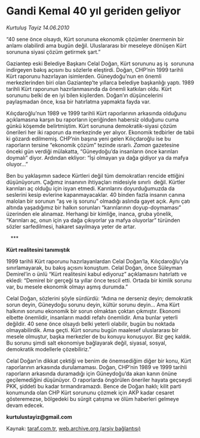# Gandi Kemal 40 yıl geriden geliyor 

*Kurtuluş Tayiz 14.06.2010*

<div class="yazi">
<p>“40 sene önce olsaydı, Kürt sorununa ekonomik çözümler önermenin bir anlamı olabilirdi ama bugün değil. Uluslararası bir meseleye dönüşen Kürt sorununa siyasi çözüm getirmek şart.”</p>
<p>Gaziantep eski Belediye Başkanı Celal Doğan, Kürt sorununu aş iş  sorununa indirgeyen bakış açısını bu sözlerle eleştirdi. Doğan, CHP’nin 1999 tarihli Kürt raporunu hazırlayan isimlerden. Güneydoğu’nun en önemli merkezlerinden biri olan Gaziantep’te yıllarca belediye başkanlığı yaptı. 1989 tarihli Kürt raporunun hazırlanmasında da önemli katkıları oldu. Kürt sorununu belki de en iyi bilen kişilerden. Doğan’ın düşüncelerini paylaşmadan önce, kısa bir hatırlatma yapmakta fayda var.</p>
<p>Kılıçdaroğlu’nun 1989 ve 1999 tarihli Kürt raporlarının arkasında olduğunu açıklamasına karşın bu raporların içeriğinden habersiz olduğunu cuma günkü köşemde belirtmiştim. Kürt sorununa demokratik-siyasi çözüm önerileri her iki raporun da merkezinde yer alıyor. Ekonomik tedbirler de tabii ki gözardı edilmemiş. CHP’nin başına yeni gelen Kılıçdaroğlu ise bu raporların tersine “ekonomik çözüm” tezinde ısrarlı. <i>Zaman</i> gazetesine önceki gün verdiği mülakatta, “Güneydoğu’da insanların önce karınları doymalı” diyor. Ardından ekliyor: “İşi olmayan ya dağa gidiyor ya da mafya oluyor...”</p>
<p>Ben bu yaklaşımın sadece Kürtleri değil tüm demokratları rencide ettiğini düşünüyorum. Çağımız insanının ihtiyaçları midesiyle sınırlı  değil. Kürtler karınları aç olduğu için isyan etmedi. Karınlarını doyurduğumuzda da seslerini kesip evlerine kapanmayacaklar. 40 binden fazla insanın canına malolan bir sorunun “aş ve iş sorunu” olmadığı aslında gayet açık. Aynı çatı altında yaşadığımız bir halkın sorunları “karınlarının doyup-doymaması” üzerinden ele alınamaz. Herhangi bir kimliğe, inanca, gruba yönelik, “Karınları aç, onun için ya dağa çıkıyorlar ya mafya oluyorlar” türünden sözler sarfedilmesi, hakaret sayılmaya yeter de artar.</p>
<p>   ***</p>
<p><b>Kürt realitesini tanımıştık</b></p>
<p>1999 tarihli Kürt raporunu hazırlayanlardan Celal Doğan’la, Kılıçdaroğlu’yla sınırlamayarak, bu bakış açısını konuştum. Celal Doğan, önce Süleyman Demirel’in o ünlü “Kürt realitesini kabul ediyoruz” açıklamasını hatırlattı ve ekledi: “Demirel bir gerçeği ta yıllar önce tescil etti. Ortada bir kimlik sorunu var, bu mesele ekonomik olmayı aşmış durumda.”</p>
<p>Celal Doğan, sözlerini şöyle sürdürdü: “Adına ne derseniz deyin; demokratik sorun deyin, Güneydoğu sorunu deyin, kültür sorunu deyin... Ama Kürt halkının sorunu ekonomik bir sorun olmaktan çoktan çıkmıştır. Ekonomi elbette önemlidir, insanların maddi refahı önemlidir. Ama bunlar yeterli değildir. 40 sene önce olsaydı belki yeterli olabilir, bugün bu noktada olmayabilirdik. Ama geçti. Kürt sorunu bugün maalesef uluslararası bir mesele olmuştur, başka merkezler de bu konuyu konuşuyor. Biz geç kaldık. Bu sorunu şimdi salt ekonomiye bağlayarak değil, siyasal, sosyal, demokratik modellerle çözebiliriz.”</p>
<p>Celal Doğan’ın dikkat çektiği ve benim de önemsediğim diğer bir konu, Kürt raporlarının arkasında durulamaması. Doğan, CHP’nin 1989 ve 1999 tarihli raporların arkasında duramadığı için Güneydoğu’da akan kanın önüne geçilemediğini düşünüyor. O raporlarda öngörülen öneriler hayata geçseydi PKK, şiddeti bu kadar tırmandıramazdı. Bence de Doğan haklı; kilit parti konumunda olan CHP Kürt sorununu çözmek için AKP kadar cesaret gösteremezse, bölgedeki bu sürgit çatışma ve ölüm haberleri gelmeye devam edecek.</p>
<p><b>kurtulustayiz@gmail.com</b></p></div>

Kaynak: [taraf.com.tr](http://www.taraf.com.tr:80/kurtulus-tayiz/makale-gandi-kemal-40-yil-geriden-geliyor.htm), [web.archive.org (arşiv bağlantısı)](http://web.archive.org/web/20100617190147/http://www.taraf.com.tr:80/kurtulus-tayiz/makale-gandi-kemal-40-yil-geriden-geliyor.htm)
